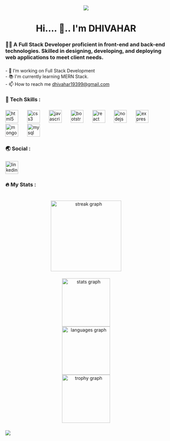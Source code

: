 <div align="center">
 <img src="https://github.com/user-attachments/assets/63d05991-8c05-40b8-8cef-ea50bad5f2d3"
/> 
</div>

###

<h1 align="center">Hi.... 👋.. I'm  DHIVAHAR </h1>

###

<h3 align="left">👩‍💻  A Full Stack Developer proficient in front-end and back-end technologies. Skilled in designing, developing, and deploying web applications to meet client needs.</h3>

###

<p align="left">- 🔭 I’m working  on Full Stack Development<br>- 📚 I'm currently learning MERN Stack.<br>- 📫 How to reach me <a href=mailto:"dhivahar19399@gmail.com">dhivahar19399@gmail.com</a></p>

###

<h3 align="left">🤖 Tech Skills :</h3>

###

<div align="left">
  <img src="https://cdn.jsdelivr.net/gh/devicons/devicon/icons/html5/html5-original.svg" height="40" alt="html5 logo"  />
  <img width="20" />
  <img src="https://cdn.jsdelivr.net/gh/devicons/devicon/icons/css3/css3-original.svg" height="40" alt="css3 logo"  />
  <img width="20" />
  <img src="https://skillicons.dev/icons?i=js" height="40" alt="javascript logo"  />
  <img width="20" />
  <img src="https://cdn.jsdelivr.net/gh/devicons/devicon/icons/bootstrap/bootstrap-original.svg" height="40" alt="bootstrap logo"  />
  <img width="20" />
  <img src="https://cdn.simpleicons.org/react/61DAFB" height="40" alt="react logo"  />
  <img width="20" />
  <img src="https://cdn.simpleicons.org/nodedotjs/339933" height="40" alt="nodejs logo"  />
  <img width="20" />
  <img src="https://skillicons.dev/icons?i=express" height="40" alt="express logo"  />
  <img width="20" />
  <img src="https://skillicons.dev/icons?i=mongodb" height="40" alt="mongodb logo"  />
  <img width="20" />
  <img src="https://skillicons.dev/icons?i=mysql" height="40" alt="mysql logo"  />
</div>

###

<h3 align="left">🌏 Social :</h3>

###

<div align="left">
  <a href="www.linkedin.com/in/dhivahar-j-300856194" target="_blank">
    <img src="https://img.shields.io/static/v1?message=LinkedIn&logo=linkedin&label=&color=0077B5&logoColor=white&labelColor=&style=for-the-badge" height="40" alt="linkedin logo"  />
  </a>
</div>

###



###

<h3 align="left">🔥   My Stats :</h3>

###

<br clear="both">

<div align="center">
  <img src="https://streak-stats.demolab.com?user=dhivaharjey&locale=en&mode=daily&theme=dark&hide_border=false&border_radius=5&order=3" height="220" alt="streak graph"  />
</div>

###

<div align="center">
  <img src="https://github-readme-stats.vercel.app/api?username=dhivaharjey&hide_title=false&hide_rank=false&show_icons=true&include_all_commits=true&count_private=true&disable_animations=false&theme=dracula&locale=en&hide_border=false&order=1" height="150" alt="stats graph" /> <br>
  <img src="https://github-readme-stats.vercel.app/api/top-langs?username=dhivaharjey&locale=en&hide_title=false&layout=compact&card_width=320&langs_count=5&theme=dracula&hide_border=false&order=2" height="150" alt="languages graph" /> <br>
<!--   <img src="https://streak-stats.demolab.com?user=dhivaharjey&locale=en&mode=daily&theme=dracula&hide_border=false&border_radius=5&order=3" height="150" alt="streak graph" /> <br> -->
  <img src="https://github-profile-trophy.vercel.app?username=dhivaharjey&theme=radical&column=-1&row=1&margin-w=8&margin-h=8&no-bg=false&no-frame=true&order=4" height="150" alt="trophy graph"  />
</div>

###
<div align="left">
  <img src="https://visitor-badge.laobi.icu/badge?page_id=dhivaharjey.dhivaharjey&left_color=aqua&right_color=cadetblue"  />
</div>
